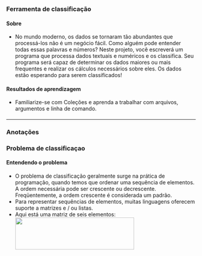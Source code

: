 ### Ferramenta de classificação
#### Sobre
* No mundo moderno, os dados se tornaram tão abundantes que processá-los não é um negócio fácil. Como alguém pode entender todas essas palavras e números? Neste projeto, você escreverá um programa que processa dados textuais e numéricos e os classifica. Seu programa será capaz de determinar os dados maiores ou mais frequentes e realizar os cálculos necessários sobre eles. Os dados estão esperando para serem classificados!
#### Resultados de aprendizagem
* Familiarize-se com Coleções e aprenda a trabalhar com arquivos, argumentos e linha de comando.
#### <hr>
### Anotações
### Problema de classificaçao
#### Entendendo o problema
* O problema de classificação geralmente surge na prática de programação, quando temos que ordenar uma sequência de elementos. A ordem necessária pode ser crescente ou decrescente. Freqüentemente, a ordem crescente é considerada um padrão.
* Para representar sequências de elementos, muitas linguagens oferecem suporte a matrizes e / ou listas.
* Aqui está uma matriz de seis elementos:
  <img alt="" height="85" src="https://ucarecdn.com/0a2d589b-a820-4d1c-984f-900401a8698c/" width="316">